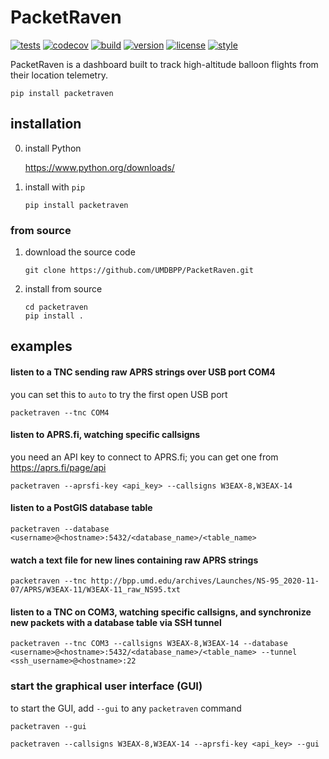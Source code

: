 # PacketRaven

[![tests](https://github.com/UMDBPP/PacketRaven/workflows/tests/badge.svg)](https://github.com/UMDBPP/PacketRaven/actions?query=workflow%3Atests)
[![codecov](https://codecov.io/gh/umdbpp/packetraven/branch/master/graph/badge.svg?token=SF5215DHUW)](https://codecov.io/gh/umdbpp/packetraven)
[![build](https://github.com/UMDBPP/PacketRaven/workflows/build/badge.svg)](https://github.com/UMDBPP/PacketRaven/actions?query=workflow%3Abuild)
[![version](https://img.shields.io/pypi/v/packetraven)](https://pypi.org/project/packetraven)
[![license](https://img.shields.io/github/license/umdbpp/packetraven)](https://opensource.org/licenses/MIT)
[![style](https://sourceforge.net/p/oitnb/code/ci/default/tree/_doc/_static/oitnb.svg?format=raw)](https://sourceforge.net/p/oitnb/code)

PacketRaven is a dashboard built to track high-altitude balloon flights from their location telemetry.

```shell
pip install packetraven
```

## installation

0. install Python

   https://www.python.org/downloads/

1. install with `pip`
    ```
    pip install packetraven
    ```

### from source

1. download the source code
    ```
    git clone https://github.com/UMDBPP/PacketRaven.git
    ```
3. install from source
    ```
    cd packetraven
    pip install .
    ```

## examples

#### listen to a TNC sending raw APRS strings over USB port COM4

you can set this to `auto` to try the first open USB port

```shell
packetraven --tnc COM4
```

#### listen to APRS.fi, watching specific callsigns

you need an API key to connect to APRS.fi; you can get one from https://aprs.fi/page/api

```shell
packetraven --aprsfi-key <api_key> --callsigns W3EAX-8,W3EAX-14
```

#### listen to a PostGIS database table

```shell
packetraven --database <username>@<hostname>:5432/<database_name>/<table_name>
```

#### watch a text file for new lines containing raw APRS strings

```shell
packetraven --tnc http://bpp.umd.edu/archives/Launches/NS-95_2020-11-07/APRS/W3EAX-11/W3EAX-11_raw_NS95.txt
```

#### listen to a TNC on COM3, watching specific callsigns, and synchronize new packets with a database table via SSH tunnel

```shell
packetraven --tnc COM3 --callsigns W3EAX-8,W3EAX-14 --database <username>@<hostname>:5432/<database_name>/<table_name> --tunnel <ssh_username>@<hostname>:22
```

### start the graphical user interface (GUI)

to start the GUI, add `--gui` to any `packetraven` command

```shell
packetraven --gui
```

```shell
packetraven --callsigns W3EAX-8,W3EAX-14 --aprsfi-key <api_key> --gui
```
